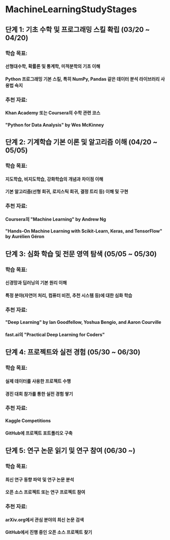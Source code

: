 # MachineLearningStudyStages

## 단계 1: 기초 수학 및 프로그래밍 스킬 확립 (03/20 ~ 04/20)
### 학습 목표:
#### 선형대수학, 확률론 및 통계학, 미적분학의 기초 이해
#### Python 프로그래밍 기본 스킬, 특히 NumPy, Pandas 같은 데이터 분석 라이브러리 사용법 숙지


	
### 추천 자료:
#### Khan Academy 또는 Coursera의 수학 관련 코스
#### "Python for Data Analysis" by Wes McKinney

## 단계 2: 기계학습 기본 이론 및 알고리즘 이해 (04/20 ~ 05/05)
### 학습 목표:
#### 지도학습, 비지도학습, 강화학습의 개념과 차이점 이해
#### 기본 알고리즘(선형 회귀, 로지스틱 회귀, 결정 트리 등) 이해 및 구현

### 추천 자료:
#### Coursera의 "Machine Learning" by Andrew Ng
#### "Hands-On Machine Learning with Scikit-Learn, Keras, and TensorFlow" by Aurélien Géron

## 단계 3: 심화 학습 및 전문 영역 탐색 (05/05 ~ 05/30)
### 학습 목표:
#### 신경망과 딥러닝의 기본 원리 이해
#### 특정 분야(자연어 처리, 컴퓨터 비전, 추천 시스템 등)에 대한 심화 학습

### 추천 자료:
#### "Deep Learning" by Ian Goodfellow, Yoshua Bengio, and Aaron Courville
#### fast.ai의 "Practical Deep Learning for Coders"

## 단계 4: 프로젝트와 실전 경험 (05/30 ~ 06/30)
### 학습 목표:
#### 실제 데이터를 사용한 프로젝트 수행
#### 경진 대회 참가를 통한 실전 경험 쌓기

### 추천 자료:
#### Kaggle Competitions
#### GitHub에 프로젝트 포트폴리오 구축

## 단계 5: 연구 논문 읽기 및 연구 참여 (06/30 ~)
### 학습 목표:
#### 최신 연구 동향 파악 및 연구 논문 분석
#### 오픈 소스 프로젝트 또는 연구 프로젝트 참여

### 추천 자료:
#### arXiv.org에서 관심 분야의 최신 논문 검색
#### GitHub에서 진행 중인 오픈 소스 프로젝트 찾기
